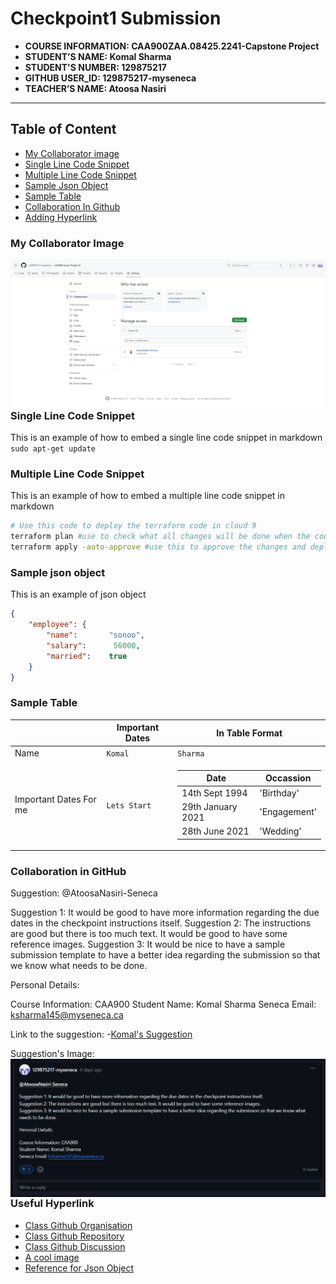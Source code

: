 # Checkpoint1 Submission

- **COURSE INFORMATION: CAA900ZAA.08425.2241-Capstone Project**
- **STUDENT’S NAME: Komal Sharma**
- **STUDENT'S NUMBER: 129875217**
- **GITHUB USER_ID: 129875217-myseneca**
- **TEACHER’S NAME: Atoosa Nasiri**

---
## Table of Content
- [My Collaborator image](#my-collaborator-image)
- [Single Line Code Snippet](#single-line-code-snippet)
- [Multiple Line Code Snippet](#multiple-line-code-snippet)
- [Sample Json Object](#sample-json-object)
- [Sample Table](#sample-table)
- [Collaboration In Github](#collaboration-in-gitHub)
- [Adding Hyperlink ](#useful-hyperlink)
  

### My Collaborator Image
<img src="collaborators.jpg"
     alt="image for checkpoint1"
     style="float: left; margin-right: 10px;" />

### Single Line Code Snippet
This is an example of how to embed a single line code snippet in markdown
`sudo apt-get update`

### Multiple Line Code Snippet
This is an example of how to embed a multiple line code snippet in markdown

``` bash
# Use this code to deploy the terraform code in cloud 9
terraform plan #use to check what all changes will be done when the code is deployed
terraform apply -auto-approve #use this to approve the changes and deploy the code
```

### Sample json object

This is an example of json object
```json
{  
    "employee": {  
        "name":       "sonoo",   
        "salary":      56000,   
        "married":    true  
    }  
}
```

### Sample Table
|                |Important Dates                 |In Table Format                 |
|----------------|-------------------------------|-----------------------------|
| Name |`Komal`            |`Sharma`            |
| Important Dates For me       |`Lets Start`            |<table>  <thead>  <tr>  <th>Date</th>  <th>Occassion</th>  </tr>  </thead>  <tbody> <tr> <td> 14th Sept 1994 </td> <td> 'Birthday' </td> </tr>  <tr>  <td>29th January 2021</td>  <td>'Engagement'</td> <tr>  <td>28th June 2021</td> <td>'Wedding'</td> </tr> </tbody>  </table>      |

### Collaboration in GitHub

Suggestion: @AtoosaNasiri-Seneca

Suggestion 1: It would be good to have more information regarding the due dates in the checkpoint instructions itself.
Suggestion 2: The instructions are good but there is too much text. It would be good to have some reference images.
Suggestion 3: It would be nice to have a sample submission template to have a better idea regarding the submission so that we know what needs to be done.

Personal Details:

Course Information: CAA900
Student Name: Komal Sharma
Seneca Email: ksharma145@myseneca.ca

Link to the suggestion: -[Komal's Suggestion](https://github.com/orgs/Azure-Project-Winter2024/discussions/19?sort=old#discussioncomment-8203262)

Suggestion's Image:
<img src="Suggestion.png"
     alt="suggestion image"
     style="float: left; margin-right: 10px;" />

### Useful Hyperlink
- [Class Github Organisation](https://github.com/Azure-Project-Winter2024)
- [Class Github Repository](https://github.com/Azure-Project-Winter2024/CAA900-CapstoneProject)
- [Class Github Discussion](https://github.com/orgs/Azure-Project-Winter2024/discussions/19)
- [A cool image](https://robohash.org/komal?set=set4)
- [Reference for Json Object](https://www.javatpoint.com/json-object)

